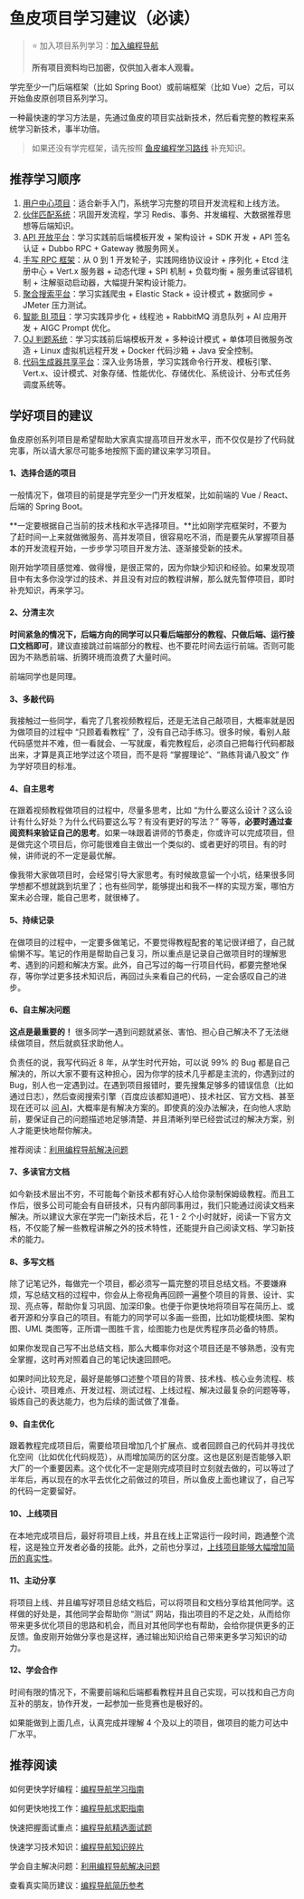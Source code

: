 # 鱼皮项目学习建议（必读）

> ⭐️ 加入项目系列学习：[加入编程导航](https://yuyuanweb.feishu.cn/wiki/SDtMwjR1DituVpkz5MLc3fZLnzb) 
>
> **所有项目资料均已加密，仅供加入者本人观看。**

学完至少一门后端框架（比如 Spring Boot）或前端框架（比如 Vue）之后，可以开始鱼皮原创项目系列学习。

一种最快速的学习方法是，先通过鱼皮的项目实战新技术，然后看完整的教程来系统学习新技术，事半功倍。

> 如果还没有学完框架，请先按照 [鱼皮编程学习路线](https://yuyuanweb.feishu.cn/wiki/CHzBwweCIiKEoLkB5TVcPsGNnTf#OO86dntNUodn3kxCsEBcaDYKnLb) 补充知识。

## 推荐学习顺序

1. [用户中心项目](https://yuyuanweb.feishu.cn/wiki/DclswHMhkiRXckkWve1ckXTonDh)：适合新手入门，系统学习完整的项目开发流程和上线方法。
2. [伙伴匹配系统](https://yuyuanweb.feishu.cn/wiki/UHbLwJ5l7i6GJkkKI4Oc26Y6n1g)：巩固开发流程，学习 Redis、事务、并发编程、大数据推荐思想等后端知识。
3. [API 开放平台](https://yuyuanweb.feishu.cn/wiki/T4XgwM2Ynib71TkeGS5cXA0pn4e)：学习实践前后端模板开发 + 架构设计 + SDK 开发 + API 签名认证 + Dubbo RPC + Gateway 微服务网关。
4. [手写 RPC 框架](https://yuyuanweb.feishu.cn/wiki/EweIwSYsXiEvCDkzS8BcTiAonyc)：从 0 到 1 开发轮子，实践网络协议设计 + 序列化 + Etcd 注册中心 + Vert.x 服务器 + 动态代理 + SPI 机制 + 负载均衡 + 服务重试容错机制 + 注解驱动启动器，大幅提升架构设计能力。
5. [聚合搜索平台](https://yuyuanweb.feishu.cn/wiki/RigVw1gAdiXIfLkj6ktclEDQn7e)：学习实践爬虫 + Elastic Stack + 设计模式 + 数据同步 + JMeter 压力测试。
6. [智能 BI 项目](https://yuyuanweb.feishu.cn/wiki/GOyNwwip0iwGBck7NtxcpxPlnRf)：学习实践异步化 + 线程池 + RabbitMQ 消息队列 + AI 应用开发 + AIGC Prompt 优化。
7. [OJ 判题系统](https://yuyuanweb.feishu.cn/wiki/LhjxwgFjwiovTVk9w2vcJoj4nid)：学习实践前后端模板开发 + 多种设计模式 + 单体项目微服务改造 + Linux 虚拟机远程开发 + Docker 代码沙箱 + Java 安全控制。
8. [代码生成器共享平台](https://yuyuanweb.feishu.cn/wiki/JKRZwxx1AixaPnkzSypcLcqOnic)：深入业务场景，学习实践命令行开发、模板引擎、Vert.x、设计模式、对象存储、性能优化、存储优化、系统设计、分布式任务调度系统等。

## 学好项目的建议

鱼皮原创系列项目是希望帮助大家真实提高项目开发水平，而不仅仅是抄了代码就完事，所以请大家尽可能多地按照下面的建议来学习项目。

#### 1、选择合适的项目

一般情况下，做项目的前提是学完至少一门开发框架，比如前端的 Vue / React、后端的 Spring Boot。

**一定要根据自己当前的技术栈和水平选择项目。**比如刚学完框架时，不要为了赶时间一上来就做微服务、高并发项目，很容易吃不消，而是要先从掌握项目基本的开发流程开始，一步步学习项目开发方法、逐渐接受新的技术。

刚开始学项目感觉难、做得慢，是很正常的，因为你缺少知识和经验。如果发现项目中有太多你没学过的技术、并且没有对应的教程讲解，那么就先暂停项目，即时补充知识，再来学习。

#### 2、分清主次

**时间紧急的情况下，后端方向的同学可以只看后端部分的教程、只做后端、运行接口文档即可**，建议直接跳过前端部分的教程、也不要花时间去运行前端。否则可能因为不熟悉前端、折腾环境而浪费了大量时间。

前端同学也是同理。

#### 3、多敲代码

我接触过一些同学，看完了几套视频教程后，还是无法自己敲项目，大概率就是因为做项目的过程中 “只顾着看教程” 了，没有自己动手练习。很多时候，看别人敲代码感觉并不难，但一看就会、一写就废，看完教程后，必须自己把每行代码都敲出来，才算是真正地学过这个项目，而不是将 “掌握理论”、“熟练背诵八股文” 作为学好项目的标准。

#### 4、自主思考

在跟着视频教程做项目的过程中，尽量多思考，比如 “为什么要这么设计？这么设计有什么好处？为什么代码要这么写？有没有更好的写法？” 等等，**必要时通过查阅资料来验证自己的思考**。如果一味跟着讲师的节奏走，你或许可以完成项目，但是做完这个项目后，你可能很难自主做出一个类似的、或者更好的项目。有的时候，讲师说的不一定是最优解。

像我带大家做项目时，会经常引导大家思考。有时候故意留一个小坑，结果很多同学想都不想就跳到坑里了；也有些同学，能够提出和我不一样的实现方案，哪怕方案未必合理，能自己思考，就很棒了。

#### 5、持续记录

在做项目的过程中，一定要多做笔记，不要觉得教程配套的笔记很详细了，自己就偷懒不写。笔记的作用是帮助自己复习，所以重点是记录自己做项目时的理解思考、遇到的问题和解决方案。此外，自己写过的每一行项目代码，都要完整地保存，等你学过更多技术知识后，再回过头来看自己的代码，一定会感叹自己的进步。

#### 6、自主解决问题

**这点是最重要的！** 很多同学一遇到问题就紧张、害怕、担心自己解决不了无法继续做项目，然后就疯狂求助他人。

负责任的说，我写代码近 8 年，从学生时代开始，可以说 99% 的 Bug 都是自己解决的，所以大家不要有这种担心，因为你学的技术几乎都是主流的，你遇到过的 Bug，别人也一定遇到过。在遇到项目报错时，要先搜集足够多的错误信息（比如通过日志），然后查阅搜索引擎（百度应该都知道吧）、技术社区、官方文档、甚至现在还可以 [问 AI](https://yucongming.com)，大概率是有解决方案的。即使真的没办法解决，在向他人求助前，要保证自己的问题描述地足够清楚、并且清晰列举已经尝试过的解决方案，别人才能更快地帮你解决。

推荐阅读：[利用编程导航解决问题](https://yuyuanweb.feishu.cn/wiki/FY7DwfanEikgzuk3yJlcXRWLnZc)

#### 7、多读官方文档

如今新技术层出不穷，不可能每个新技术都有好心人给你录制保姆级教程。而且工作后，很多公司可能会有自研技术，只有内部同事用过，我们只能通过阅读文档来解决。所以建议大家在学完一门新技术后，花 1 - 2 个小时就好，阅读一下官方文档，不仅能了解一些教程讲解之外的技术特性，还能提升自己阅读文档、学习新技术的能力。

#### 8、多写文档

除了记笔记外，每做完一个项目，都必须写一篇完整的项目总结文档。不要嫌麻烦，写总结文档的过程中，你会从上帝视角再回顾一遍整个项目的背景、设计、实现、亮点等，帮助你复习巩固、加深印象。也便于你更快地将项目写在简历上、或者开源和分享自己的项目。有能力的同学可以多画一些图，比如功能模块图、架构图、UML 类图等，正所谓一图胜千言，绘图能力也是优秀程序员必备的特质。

如果你发现自己写不出总结文档，那么大概率你对这个项目还是不够熟悉，没有完全掌握，这时再对照着自己的笔记快速回顾吧。

如果时间比较充足，最好是能够口述整个项目的背景、技术栈、核心业务流程、核心设计、项目难点、开发过程、测试过程、上线过程、解决过最复杂的问题等等，锻炼自己的表达能力，也为后续的面试做了准备。

#### 9、自主优化

跟着教程完成项目后，需要给项目增加几个扩展点、或者回顾自己的代码并寻找优化空间（比如优化代码规范），从而增加简历的区分度。这也是区别是否能够入职大厂的一个重要因素。这个优化不一定是刚完成项目时立刻就去做的，可以等过了半年后，再以现在的水平去优化之前做过的项目，所以鱼皮上面也建议了，自己写的代码一定要留好。

#### 10、上线项目

在本地完成项目后，最好将项目上线，并且在线上正常运行一段时间，跑通整个流程，这是独立开发者必备的技能。此外，之前也分享过，[上线项目能够大幅增加简历的真实性](https://mp.weixin.qq.com/s/Aygoe6Gpl5bOeeO0G5Ia9Q)。

#### 11、主动分享

将项目上线、并且编写好项目总结文档后，可以将项目和文档分享给其他同学。这样做的好处是，其他同学会帮助你 “测试” 网站，指出项目的不足之处，从而给你带来更多优化项目的思路和机会，而且对其他同学也有帮助，会给你提供更多的正反馈。鱼皮刚开始做分享也是这样，通过输出知识给自己带来更多学习知识的动力。

#### 12、学会合作

时间有限的情况下，不需要前端和后端都看教程并且自己实现，可以找和自己方向互补的朋友，协作开发，一起参加一些竞赛也是极好的。

如果能做到上面几点，认真完成并理解 4 个及以上的项目，做项目的能力可达中厂水平。

## 推荐阅读

如何更快学好编程：[编程导航学习指南](https://yuyuanweb.feishu.cn/wiki/CHzBwweCIiKEoLkB5TVcPsGNnTf)

如何更快地找工作：[编程导航求职指南](https://yuyuanweb.feishu.cn/wiki/YKFjwNXWAiXuilkta2LcMP6xnXe)

快速把握面试重点：[编程导航精选面试题](https://yuyuanweb.feishu.cn/wiki/CmFywXs0Oi0MS9kU3yocJugFn2e)

快速学习技术知识：[编程导航知识碎片](https://yuyuanweb.feishu.cn/wiki/AqfawFUT0iD69kkiRKoci6Nqnqc)

学会自主解决问题：[利用编程导航解决问题](https://yuyuanweb.feishu.cn/wiki/FY7DwfanEikgzuk3yJlcXRWLnZc)

查看真实简历建议：[编程导航简历参考](https://yuyuanweb.feishu.cn/wiki/EZU0w09VKiijJnkvRAtc41TZn2d)